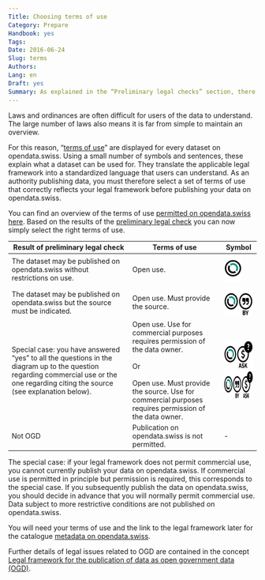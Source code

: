 ```yaml
---
Title: Choosing terms of use
Category: Prepare
Handbook: yes
Tags:
Date: 2016-06-24
Slug: terms
Authors:
Lang: en
Draft: yes
Summary: As explained in the “Preliminary legal checks” section, there is normally a legal framework setting out the conditions under which a dataset from the public administration can be used.
---
```


Laws and ordinances are often difficult for users of the data to understand. The large number of laws also means it is far from simple to maintain an overview.

For this reason, “[terms of use](https://opendata.swiss/en/terms-of-use/)” are displayed for every dataset on opendata.swiss. Using a small number of symbols and sentences, these explain what a dataset can be used for. They translate the applicable legal framework into a standardized language that users can understand. As an authority publishing data, you must therefore select a set of terms of use that correctly reflects your legal framework before publishing your data on opendata.swiss.

You can find an overview of the terms of use [permitted on opendata.swiss here](https://opendata.swiss/en/terms-of-use/). Based on the results of the [preliminary legal check](/en/prepare/frameworks) you can now simply select the right terms of use.

| Result of preliminary legal check | Terms of use | Symbol |
|-----------------------------------|--------------|--------|
| The dataset may be published on opendata.swiss without restrictions on use. | Open use. | <img src="../../images/terms_open.svg" width="38" height="58"> |
| The dataset may be published on opendata.swiss but the source must be indicated. | Open use. Must provide the source. | <img src="../../images/terms_by.svg" width="74" height="58"> |
| Special case: you have answered “yes” to all the questions in the diagram up to the question regarding commercial use or the one regarding citing the source (see explanation below). | Open use. Use for commercial purposes requires permission of the data owner. <br><br> Or <br><br> Open use. Must provide the source. Use for commercial purposes requires permission of the data owner. | <img src="../../images/terms_ask.svg" width="84" height="58"> <br> <img src="../../images/terms_by-ask.svg" width="120" height="58"> |
| Not OGD | Publication on opendata.swiss is not permitted. | - |

The special case: if your legal framework does not permit commercial use, you cannot currently publish your data on opendata.swiss. If commercial use is permitted in principle but permission is required, this corresponds to the special case. If you subsequently publish the data on opendata.swiss, you should decide in advance that you will normally permit commercial use. Data subject to more restrictive conditions are not published on opendata.swiss.

You will need your terms of use and the link to the legal framework later for the catalogue [metadata on opendata.swiss](/en/publish/swiss).

Further details of legal issues related to OGD are contained in the concept [Legal framework for the publication of data as open government data (OGD)](/en/library/konzept-rechtliche-rahmen).
